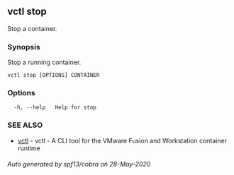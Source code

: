 ## vctl stop

Stop a container.

### Synopsis

Stop a running container.

```
vctl stop [OPTIONS] CONTAINER
```

### Options

```
  -h, --help   Help for stop
```

### SEE ALSO

* [vctl](vctl.md)	 - vctl - A CLI tool for the VMware Fusion and Workstation container runtime

###### Auto generated by spf13/cobra on 28-May-2020
